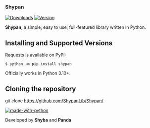 ### Shypan
[![Downloads](https://img.shields.io/github/downloads/ShypanLib/Shypan/total.svg)](https://pypi.org/project/shypan/)
[![Version](https://www.anthonycode.fr/images/python3.10_v.png)](https://www.anthonycode.fr/images/python3.10_v.png)  

**Shypan**, a simple, easy to use, full-featured library written in Python.  

Installing and Supported Versions
-----------------------------------------------------------------------------------------

Requests is available on PyPI:
```
$ python -m pip install shypan
```
Officially works in Python 3.10+.

Cloning the repository
-------------------------------------------------

git clone https://github.com/ShypanLib/Shypan/

[![made-with-python](https://img.shields.io/badge/Made%20with-Python-1f425f.svg)](https://www.python.org/)

Developed by **Shyba** and **Panda**
